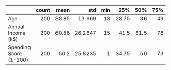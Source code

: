 |                        |   count |   mean |     std |   min |   25% |   50% |   75% |   max |
|:-----------------------|--------:|-------:|--------:|------:|------:|------:|------:|------:|
| Age                    |     200 |  38.85 | 13.969  |    18 | 28.75 |  36   |    49 |    70 |
| Annual Income (k$)     |     200 |  60.56 | 26.2647 |    15 | 41.5  |  61.5 |    78 |   137 |
| Spending Score (1-100) |     200 |  50.2  | 25.8235 |     1 | 34.75 |  50   |    73 |    99 |
